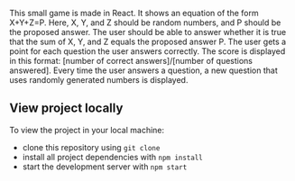 This small game is made in React. It shows an equation of the form X+Y+Z=P. Here, X, Y, and Z should be random numbers, and P should be the proposed answer. The user should be able to answer whether it is true that the sum of X, Y, and Z equals the proposed answer P. The user gets a point for each question the user answers correctly. The score is displayed in this format: [number of correct answers]/[number of questions answered]. Every time the user answers a question, a new question that uses randomly generated numbers is displayed.


## View project locally

To view the project in your local machine:

* clone this repository using `git clone `
* install all project dependencies with `npm install`
* start the development server with `npm start`

